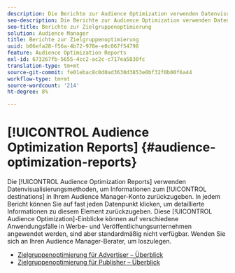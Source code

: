```yaml
---
description: Die Berichte zur Audience Optimization verwenden Datenvisualisierungsmethoden, um Informationen zu den Zielen in Ihrem Audience Manager-Konto zurückzugeben. In jedem Bericht können Sie auf fast jeden Datenpunkt klicken, um detaillierte Informationen zu diesem Element zurückzugeben. Diese Einblicke in die Audience Optimization können auf verschiedene Anwendungsfälle in Werbe- und Publishing-Kanälen angewendet werden, sind aber standardmäßig nicht verfügbar. Wenden Sie sich an Ihren Audience Manager-Berater, um loszulegen.
seo-description: Die Berichte zur Audience Optimization verwenden Datenvisualisierungsmethoden, um Informationen zu den Zielen in Ihrem Audience Manager-Konto zurückzugeben. In jedem Bericht können Sie auf fast jeden Datenpunkt klicken, um detaillierte Informationen zu diesem Element zurückzugeben. Diese Einblicke in die Audience Optimization können auf verschiedene Anwendungsfälle in Werbe- und Publishing-Kanälen angewendet werden, sind aber standardmäßig nicht verfügbar. Wenden Sie sich an Ihren Audience Manager-Berater, um loszulegen.
seo-title: Berichte zur Zielgruppenoptimierung
solution: Audience Manager
title: Berichte zur Zielgruppenoptimierung
uuid: b06efa28-f56a-4b72-978e-e0c067f54798
feature: Audience Optimization Reports
exl-id: 673267fb-5655-4cc2-ac2c-c717ea5830fc
translation-type: tm+mt
source-git-commit: fe01ebac8c0d0ad3630d3853e0bf32f0b00f6a44
workflow-type: tm+mt
source-wordcount: '214'
ht-degree: 8%

---
```


# [!UICONTROL Audience Optimization Reports] {#audience-optimization-reports}

Die [!UICONTROL Audience Optimization Reports] verwenden Datenvisualisierungsmethoden, um Informationen zum [!UICONTROL destinations] in Ihrem Audience Manager-Konto zurückzugeben. In jedem Bericht können Sie auf fast jeden Datenpunkt klicken, um detaillierte Informationen zu diesem Element zurückzugeben. Diese [!UICONTROL Audience Optimization]-Einblicke können auf verschiedene Anwendungsfälle in Werbe- und Veröffentlichungsunternehmen angewendet werden, sind aber standardmäßig nicht verfügbar. Wenden Sie sich an Ihren Audience Manager-Berater, um loszulegen.

+ [Zielgruppenoptimierung für Advertiser – Überblick](aor-advertisers/aor-advertisers.md)
+ [Zielgruppenoptimierung für Publisher – Überblick](aor-publishers/aor-publishers.md)
